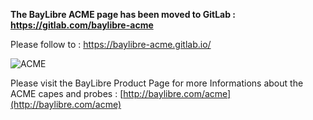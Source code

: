 **The BayLibre ACME page has been moved to GitLab : https://gitlab.com/baylibre-acme**

Please follow to : https://baylibre-acme.gitlab.io/

![ACME](https://avatars3.githubusercontent.com/u/19706065?v=3&s=300)

Please visit the BayLibre Product Page for more Informations about the ACME capes and probes : [http://baylibre.com/acme](http://baylibre.com/acme)
